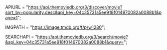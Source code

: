 
APIURL = "https://api.themoviedb.org/3/discover/movie?sort_by=popularity.desc&api_key=04c35731a5ee918f014970082a0088b1&page=1";

IMGPATH = "https://image.tmdb.org/t/p/w1280";

SEARCHAPI = "https://api.themoviedb.org/3/search/movie?&api_key=04c35731a5ee918f014970082a0088b1&query=";
